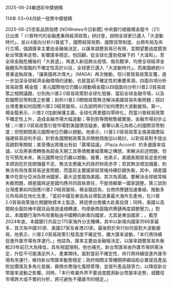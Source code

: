 
2025-06-24樂透彩中獎號碼

                                
114年 03~04月統一發票中獎號碼
                             
2025-06-25空氣品質指標
                              [NOWnews今日新聞] 中央銀行總裁楊金龍今（21）日出席「 川普時代的金融產業與經濟政策」研討會，說明全球更已邁入「大波動時代」，並以4面向分析川普底下，國際經貿局勢、國際貨幣制度、台商布局及央行立場，強調匯率主要由金融帳決定，以匯率調整貿易已有限，並期望要過度臆測新台幣匯率走勢，影響匯率穩定。他回顧，從全球化蓬勃發展下的「大溫和」，至全球金融危機後的「大衰退」，再進入新冠肺炎疫情、俄烏戰爭，均使全球經濟金融體系所面臨的不確定性高於以往，全球更已邁入「大波動時代」。而美國總統川普重返執政後，「讓美國再次偉大」（MAGA）再次推動，但川普貿易政策反覆，進一步加深全球經濟金融環境的波動，也是當前不確定性的重要來源。四面向項分析貿易政策 楊金龍：美元國際地位仍難以撼動楊金龍以四個面向分析川普2.0貿易政策之相關議題，分別為川普2.0貿易政策對全球化發展、當前全球金融市場，以及對國際貨幣制度之影響；剖析川普2.0關稅政策無法解決美國貿易失衡問題；探討台灣產業如何因應川普2.0經貿變局，以及說明央行如何應對大波動變局。第一，楊金龍表示，川普2.0加劇保護主義，全球化將更趨向零碎化，而當川普經貿政策不確定性上升，造成金融市場大幅波動；等到對等關稅暫緩實施，金融市場初步止穩；川普2.0貿易政策引發巿場對美國債信疑慮，衝擊以美元為核心的國際貨幣制度；但短期間美元國際地位仍難以撼動。他表示，川普2.0貿易政策主張美國應採強硬貿易談判手段，針對各國關稅政策及非關稅措施加以檢討，以對貿易對手提出高額對等關稅；甚至傳出將推出有如「廣場協議」（Plaza Accord）的多邊匯率協議，以及將美債轉換為超長天期工具等債務重組策略之構想，來解決前述問題，但在可預見未來，美元國際地位仍難以撼動。接著，他表示，美國長期貿易逆差的根本原因在於民間儲蓄不足，無法支應龐大的政府財政赤字；若其無法增加儲蓄，則無法有效改善貿易逆差問題，而當前主要國家經常帳持續巨額失衡，其中，順差國集中在部分亞洲及歐洲國家，最大逆差國為美國，其次為英國。要解決全球經常帳失衡問題，順差國與逆差國均應共同肩負責任，不能倚賴單一國家調整。第三談到台灣產業如何因應川普2.0經貿變局，楊金龍認為，台商供應鏈加速重組，推動多元布局與在地化生產，「當前中國及東協為台灣製造業最大海外生產地，在川普2.0貿易政策強化關鍵物資本土製造，將促使台商擴大赴美投資；同時，美國以高關稅全面防堵中國貨品借道違規轉運，均使廠商面臨供應鏈再度調整壓力。」對此，本國銀行海外布局重點由中國轉向新南向國家，尤其是東協國家；。截至2024年底，本國銀行共設立175家海外分支機構，其中以新南向國家共66家最多，其次為中國30家、美國27家及香港20家。最後對於央行如何面對大波動變局，他表示，川普2.0貿易政策引發高度不確定性，擴大匯率波動，「本行將持續促進外匯市場有序運行。」他認為，匯率主要由金融帳決定，以匯率調整貿易失衡較20年前已大為降低，具有相當限制。他也補充，新台幣匯率由外匯市場供需決定，升貶不可能滿足所人、產業期待。面對當前不確定性，央行將持續促進外匯市場有序運行，維持新台幣匯率動態穩定；政府相關主管機關將續協助企業提高產品附加價值及多角化發展，廠商亦應強化風險管理，並提升產品競爭力，以降低新台幣匯率波動之影響。同時，「本行希冀外界不要過度臆測新台幣匯率走勢，或聽信市場誇大或不實的分析，將可避免干擾匯市的穩定。」